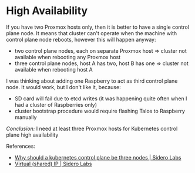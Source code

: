 # High Availability

If you have two Proxmox hosts only, then it is better to have a single control plane node. It means that cluster can't operate when the machine with control plane node reboots, however this will happen anyway:

- two control plane nodes, each on separate Proxmox host => cluster not available when rebooting any Proxmox host
- three control plane nodes, host A has two, host B has one => cluster not available when rebooting host A

I was thinking about adding one Raspberry to act as third control plane node. It would work, but I don't like it, because:

- SD card will fail due to etcd writes (it was happening quite often when I had a cluster of Raspberries only)
- cluster bootstrap procedure would require flashing Talos to Raspberry manually

*Conclusion:* I need at least three Proxmox hosts for Kubernetes control plane high availability

References:
- [Why should a kubernetes control plane be three nodes | Sidero Labs](https://www.siderolabs.com/blog/why-should-a-kubernetes-control-plane-be-three-nodes/)
- [Virtual (shared) IP | Sidero Labs](https://www.talos.dev/v1.2/talos-guides/network/vip/)
